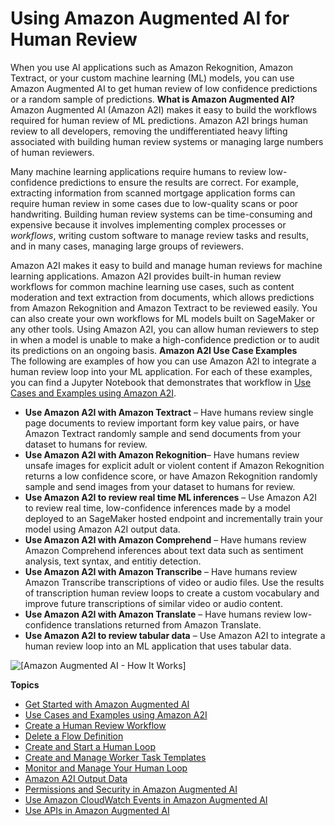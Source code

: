 # Using Amazon Augmented AI for Human Review<a name="a2i-use-augmented-ai-a2i-human-review-loops"></a>

When you use AI applications such as Amazon Rekognition, Amazon Textract, or your custom machine learning \(ML\) models, you can use Amazon Augmented AI to get human review of low confidence predictions or a random sample of predictions\.
<a name="what-is-amazon-augmented-ai-a2i"></a>
**What is Amazon Augmented AI?**  
Amazon Augmented AI \(Amazon A2I\) makes it easy to build the workflows required for human review of ML predictions\. Amazon A2I brings human review to all developers, removing the undifferentiated heavy lifting associated with building human review systems or managing large numbers of human reviewers\.

Many machine learning applications require humans to review low\-confidence predictions to ensure the results are correct\. For example, extracting information from scanned mortgage application forms can require human review in some cases due to low\-quality scans or poor handwriting\. Building human review systems can be time\-consuming and expensive because it involves implementing complex processes or *workflows*, writing custom software to manage review tasks and results, and in many cases, managing large groups of reviewers\.

Amazon A2I makes it easy to build and manage human reviews for machine learning applications\. Amazon A2I provides built\-in human review workflows for common machine learning use cases, such as content moderation and text extraction from documents, which allows predictions from Amazon Rekognition and Amazon Textract to be reviewed easily\. You can also create your own workflows for ML models built on SageMaker or any other tools\. Using Amazon A2I, you can allow human reviewers to step in when a model is unable to make a high\-confidence prediction or to audit its predictions on an ongoing basis\. 
<a name="a2i-use-cases-intro"></a>
**Amazon A2I Use Case Examples**  
The following are examples of how you can use Amazon A2I to integrate a human review loop into your ML application\. For each of these examples, you can find a Jupyter Notebook that demonstrates that workflow in [Use Cases and Examples using Amazon A2I](a2i-task-types-general.md)\. 
+ **Use Amazon A2I with Amazon Textract** – Have humans review single page documents to review important form key value pairs, or have Amazon Textract randomly sample and send documents from your dataset to humans for review\. 
+ **Use Amazon A2I with Amazon Rekognition**– Have humans review unsafe images for explicit adult or violent content if Amazon Rekognition returns a low confidence score, or have Amazon Rekognition randomly sample and send images from your dataset to humans for review\.
+ **Use Amazon A2I to review real time ML inferences** – Use Amazon A2I to review real time, low\-confidence inferences made by a model deployed to an SageMaker hosted endpoint and incrementally train your model using Amazon A2I output data\.
+ **Use Amazon A2I with Amazon Comprehend** – Have humans review Amazon Comprehend inferences about text data such as sentiment analysis, text syntax, and entitiy detection\.
+ **Use Amazon A2I with Amazon Transcribe** – Have humans review Amazon Transcribe transcriptions of video or audio files\. Use the results of transcription human review loops to create a custom vocabulary and improve future transcriptions of similar video or audio content\.
+ **Use Amazon A2I with Amazon Translate** – Have humans review low\-confidence translations returned from Amazon Translate\.
+ **Use Amazon A2I to review tabular data** – Use Amazon A2I to integrate a human review loop into an ML application that uses tabular data\.

![\[Amazon Augmented AI - How It Works\]](http://docs.aws.amazon.com/sagemaker/latest/dg/images/amazon-augmented-ai-how-it-works.png)

**Topics**
+ [Get Started with Amazon Augmented AI](a2i-getting-started.md)
+ [Use Cases and Examples using Amazon A2I](a2i-task-types-general.md)
+ [Create a Human Review Workflow](a2i-create-flow-definition.md)
+ [Delete a Flow Definition](a2i-delete-flow-definition.md)
+ [Create and Start a Human Loop](a2i-start-human-loop.md)
+ [Create and Manage Worker Task Templates](a2i-instructions-overview.md)
+ [Monitor and Manage Your Human Loop](a2i-monitor-humanloop-results.md)
+ [Amazon A2I Output Data](a2i-output-data.md)
+ [Permissions and Security in Amazon Augmented AI](a2i-permissions-security.md)
+ [Use Amazon CloudWatch Events in Amazon Augmented AI](a2i-cloudwatch-events.md)
+ [Use APIs in Amazon Augmented AI](a2i-api-references.md)